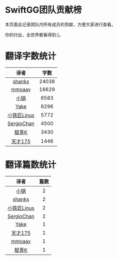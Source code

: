 
# SwiftGG团队贡献榜

本页面会记录团队内所有成员的贡献，方便大家进行查看。

你的付出，全世界都看得到:]。

# 翻译字数统计

| 译者 | 字数 |
| :------------: | :------------: |
| [shanks](http://codebuild.me) | 24038 |
| [mmoaay](http://blog.csdn.net/mmoaay) | 16629 |
| [小锅](http://www.swiftyper.com) | 6583 |
| [Yake](http://blog.csdn.net/yake_099) | 6296 |
| [小铁匠Linus](http://weibo.com/linusling) | 5772 |
| [SergioChan](https://github.com/SergioChan) | 4500 |
| [靛青K](http://www.dianqk.org) | 3430 |
| [天才175](http://weibo.com/u/2916092907) | 1446 |


# 翻译篇数统计

| 译者 | 篇数 |
| :------------: | :------------: |
| [小锅](http://www.swiftyper.com) | 2 |
| [shanks](http://codebuild.me) | 2 |
| [小铁匠Linus](http://weibo.com/linusling) | 2 |
| [SergioChan](https://github.com/SergioChan) | 2 |
| [Yake](http://blog.csdn.net/yake_099) | 1 |
| [天才175](http://weibo.com/u/2916092907) | 1 |
| [mmoaay](http://blog.csdn.net/mmoaay) | 1 |
| [靛青K](http://www.dianqk.org) | 1 |